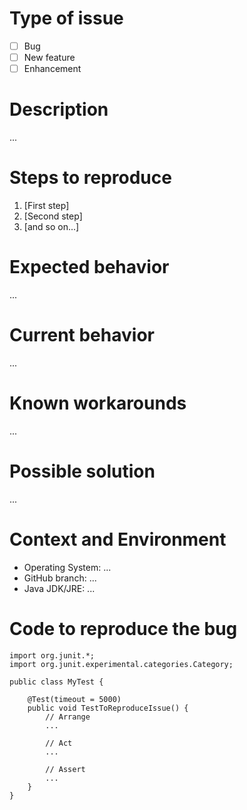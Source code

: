 # Type of issue

<!-- Please put an `x` without spaces (e.g. [x]) in all the boxes that apply: -->
- [ ] Bug
- [ ] New feature
- [ ] Enhancement

# Description

<!-- Please provide a succinct description -->

...

# Steps to reproduce

<!-- Please provide the steps required to reproduce the issue -->

1. [First step]
2. [Second step]
3. [and so on...]

# Expected behavior

<!-- Please provide a description of the behavior you expect -->

...

# Current behavior

<!-- Please provide a description of the actual behavior you observe -->

...

# Known workarounds

<!-- Please provide a description of any known workarounds -->

...

# Possible solution

<!-- If you have a suggestion please describe how the issue could be solved -->

...

# Context and Environment
* Operating System: ...
* GitHub branch: ...
* Java JDK/JRE: ...

# Code to reproduce the bug

<!-- Possibly include a test to reproduce the issue -->

```
import org.junit.*;
import org.junit.experimental.categories.Category;

public class MyTest {

    @Test(timeout = 5000)
    public void TestToReproduceIssue() {
        // Arrange
        ...

        // Act
        ...

        // Assert
        ...
    }
}
```
